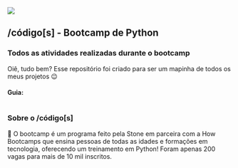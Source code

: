 ![](https://user-images.githubusercontent.com/69727594/154172033-847f2118-dd5d-48fe-a98e-6d71484fbc1f.png)

## /código[s] - Bootcamp de Python
### Todos as atividades realizadas durante o bootcamp

Oiê, tudo bem?
Esse repositório foi criado para ser um mapinha de todos os meus projetos 😉

#### Guia:

#
### Sobre o /código[s]
💚 O bootcamp é um programa feito pela Stone em parceira com a How Bootcamps que ensina pessoas de todas as idades e formações em tecnologia, oferecendo um treinamento em Python! Foram apenas 200 vagas para mais de 10 mil inscritos.
